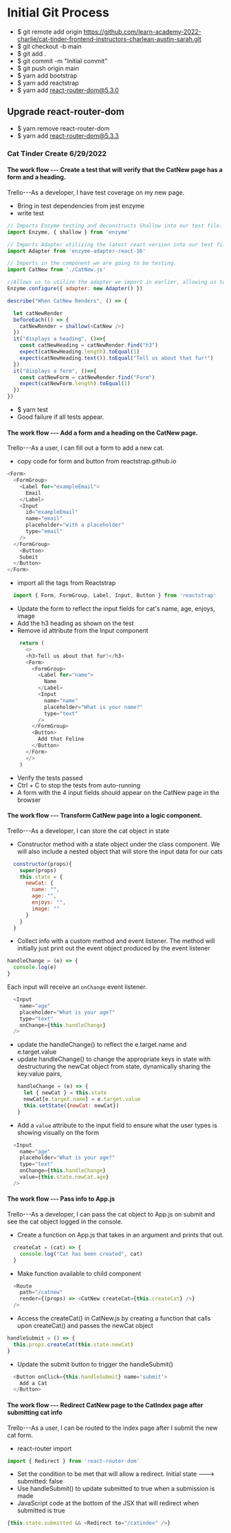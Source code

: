 # Initial Git Process

- $ git remote add origin https://github.com/learn-academy-2022-charlie/cat-tinder-frontend-instructors-charlean-austin-sarah.git
- $ git checkout -b main
- $ git add .            
- $ git commit -m "Initial commit"
- $ git push origin main
- $ yarn add bootstrap
- $ yarn add reactstrap 
- $ yarn add react-router-dom@5.3.0

## Upgrade react-router-dom
- $ yarn remove react-router-dom
- $ yarn add react-router-dom@5.3.3

### Cat Tinder Create 6/29/2022
#### The work flow --- Create a test that will verify that the CatNew page has a form and a heading.
Trello---As a developer, I have test coverage on my new page.
- Bring in test dependencies from jest enzyme
- write test 
``` javascript
// Imports Enzyme testing and deconstructs Shallow into our test file.
import Enzyme, { shallow } from 'enzyme'

// Imports Adapter utilizing the latest react version into our test file so we can run a testing render on any component we may need.
import Adapter from 'enzyme-adapter-react-16'

// Imports in the component we are going to be testing.
import CatNew from './CatNew.js'

//Allows us to utilize the adapter we import in earlier, allowing us to call and render a component.
Enzyme.configure({ adapter: new Adapter() })

describe("When CatNew Renders", () => {

  let catNewRender
  beforeEach(() => {
    catNewRender = shallow(<CatNew />)
  })
  it("displays a heading", ()=>{
    const catNewHeading = catNewRender.find("h3")
    expect(catNewHeading.length).toEqual(1)
    expect(catNewHeading.text()).toEqual("Tell us about that fur!")
  })
  it("displays a form", ()=>{
    const catNewForm = catNewRender.find("Form")
    expect(catNewForm.length).toEqual(1)
  })     
})
```
- $ yarn test
- Good failure if all tests appear.
#### The work flow --- Add a form and a heading on the CatNew page.
Trello---As a user, I can fill out a form to add a new cat.
- copy code for form and button from reactstrap.github.io
```javascript
<Form>
  <FormGroup>
    <Label for="exampleEmail">
      Email
    </Label>
    <Input
      id="exampleEmail"
      name="email"
      placeholder="with a placeholder"
      type="email"
    />
  </FormGroup>
    <Button>
    Submit
  </Button>
</Form>
```
- import all the tags from Reactstrap
```javascript
  import { Form, FormGroup, Label, Input, Button } from 'reactstrap'
```
- Update the form to reflect the input fields for cat's name, age, enjoys, image
- Add the h3 heading as shown on the test
- Remove id attribute from the Input component
```javascript
    return (
      <>
      <h3>Tell us about that fur!</h3>
      <Form>
        <FormGroup>
          <Label for="name">
            Name
          </Label>
          <Input
            name="name"
            placeholder="What is your name?"
            type="text"
          />
        </FormGroup>
        <Button>
          Add that Feline
        </Button>
      </Form>
      </>
    )
```
- Verify the tests passed
- Ctrl + C to stop the tests from auto-running
- A form with the 4 input fields should appear on the CatNew page in the browser
#### The work flow --- Transform CatNew page into a logic component.
Trello---As a developer, I can store the cat object in state
- Constructor method with a state object under the class component. We will also include a nested object that will store the input data for our cats
```javascript
  constructor(props){
    super(props)
    this.state = {
      newCat: {
        name: "",
        age: "",
        enjoys: "",
        image: ""
      }
    }
  }
```
- Collect info with a custom method and event listener. The method will initially just print out the event object produced by the event listener
```javascript
handleChange = (e) => { 
  console.log(e)
}
```
Each input will receive an `onChange` event listener.
```javascript
  <Input
    name="age"
    placeholder="What is your age?"
    type="text"
    onChange={this.handleChange}
  />
```
- update the handleChange() to reflect the e.target.name and e.target.value
- update handleChange() to change the appropriate keys in state with destructuring the newCat object from state, dynamically sharing the key:value pairs, 
  ```javascript
  handleChange = (e) => {
    let { newCat } = this.state
    newCat[e.target.name] = e.target.value
    this.setState({newCat: newCat})
  }
  ```
- Add a `value` attribute to the input field to ensure what the user types is showing visually on the form
```javascript
  <Input
    name="age"
    placeholder="What is your age?"
    type="text"
    onChange={this.handleChange}
    value={this.state.newCat.age}
  />
```
#### The work flow --- Pass info to App.js
Trello---As a developer, I can pass the cat object to App.js on submit and see the cat object logged in the console.
- Create a function on App.js that takes in an argument and prints that out.
```javascript
  createCat = (cat) => {
    console.log("Cat has been created", cat)
  }
```

- Make function available to child component
```javascript
  <Route
    path="/catnew"
    render={(props) => <CatNew createCat={this.createCat} />}
  />
```
- Access the createCat() in CatNew.js by creating a function that calls upon createCat() and passes the newCat object 
```javascript 
handleSubmit = () => {
  this.props.createCat(this.state.newCat)
}
```
- Update the submit button to trigger the handleSubmit()
```javascript
  <Button onClick={this.handleSubmit} name='submit'>
    Add a Cat
  </Button> 
```
#### The work flow --- Redirect CatNew page to the CatIndex page after submitting cat info
Trello---As a user, I can be routed to the index page after I submit the new cat form.
- react-router import
```javascript
import { Redirect } from 'react-router-dom'
```
- Set the condition to be met that will allow a redirect. Initial state ---> submitted: false 
- Use handleSubmit() to update submitted to true when a submission is made
- JavaScript code at the bottom of the JSX that will redirect when submitted is true
```javascript
{this.state.submitted && <Redirect to="/catindex" />}
```
